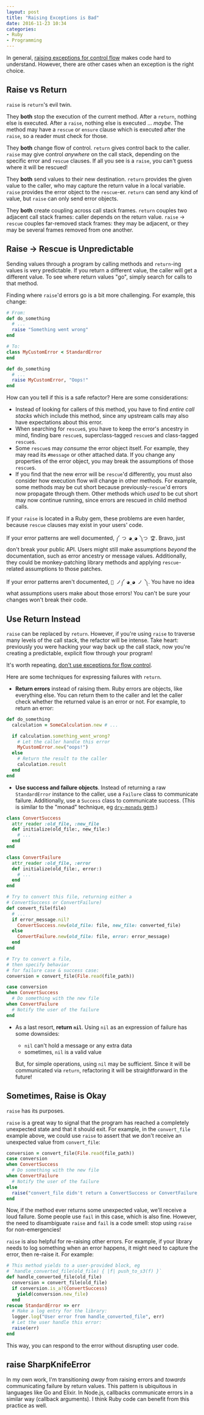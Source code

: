 ```yaml
---
layout: post
title: "Raising Exceptions is Bad"
date: 2016-11-23 10:34
categories:
- Ruby
- Programming
---
```


In general, [raising exceptions for control flow](http://wiki.c2.com/?DontUseExceptionsForFlowControl) makes code hard to understand. However, there are other cases when an exception is the right choice.

<!-- more -->

## Raise vs Return

`raise` is `return`'s evil twin.

They __both__ stop the execution of the current method. After a `return`, nothing else is executed. After a `raise`, nothing else is executed ... _maybe_. The method may have a `rescue` or `ensure` clause which is executed after the `raise`, so a reader must check for those.

They __both__ change flow of control. `return` gives control back to the caller. `raise` may give control _anywhere_ on the call stack, depending on the specific error and `rescue` clauses. If all you see is a `raise`, you can't guess where it will be rescued!

They __both__ send values to their new destination. `return` provides the given value to the caller, who may capture the return value in a local variable. `raise` provides the error object to the `rescue`-er. `return` can send any kind of value, but `raise` can only send error objects.

They __both__ create coupling across call stack frames. `return` couples two adjacent call stack frames: caller depends on the return value. `raise` → `rescue` couples far-removed stack frames: they may be adjacent, or they may be several frames removed from one another.

## Raise → Rescue is Unpredictable

Sending values through a program by calling methods and `return`-ing values is very predictable. If you return a different value, the caller will get a different value. To see where return values "go", simply search for calls to that method.

Finding where `raise`'d errors go is a bit more challenging. For example, this change:

```ruby
# From:
def do_something
  # ...
  raise "Something went wrong"
end

# To:
class MyCustomError < StandardError
end

def do_something
  # ...
  raise MyCustomError, "Oops!"
end
```

How can you tell if this is a safe refactor? Here are some considerations:

- Instead of looking for callers of this method, you have to find _entire call stacks_ which include this method, since any upstream calls may also have expectations about this error.
- When searching for `rescue`s, you have to keep the error's ancestry in mind, finding bare `rescue`s, superclass-tagged `rescue`s and class-tagged `rescue`s.
- Some `rescue`s may _consume_ the error object itself. For example, they may read its `#message` or other attached data. If you change any properties of the error object, you may break the assumptions of those `rescue`s.
- If you find that the new error will be `rescue`'d differently, you must also consider how execution flow will change in other methods. For example, some methods may be cut short because previously-`rescue`'d errors now propagate through them. Other methods which _used_ to be cut short may now continue running, since errors are rescued in child method calls.

If your `raise` is located in a Ruby gem, these problems are even harder, because `rescue` clauses may exist in your users' code.

If your error patterns are well documented, `༼ つ ◕_◕ ༽つ 🏆`. Bravo, just don't break your public API. Users might still make assumptions _beyond_ the documentation, such as error ancestry or message values. Additionally, they could be monkey-patching library methods and applying `rescue`-related assumptions to those patches.

If your error patterns aren't documented, `💩 ノ༼ ◕_◕ ノ ༽`. You have no idea what assumptions users make about those errors! You can't be sure your changes won't break their code.

## Use Return Instead

`raise` can be replaced by `return`. However, if you're using `raise` to traverse many levels of the call stack, the refactor will be intense. Take heart: previously you were hacking your way back up the call stack, now you're creating a predictable, explicit flow through your program!

It's worth repeating, [don't use exceptions for flow control](http://wiki.c2.com/?DontUseExceptionsForFlowControl).

Here are some techniques for expressing failures with `return`.

- __Return errors__ instead of raising them. Ruby errors are objects, like everything else. You can return them to the caller and let the caller check whether the returned value is an error or not.  For example, to return an error:

```ruby
def do_something
  calculation = SomeCalculation.new # ...

  if calculation.something_went_wrong?
    # Let the caller handle this error
    MyCustomError.new("oops!")
  else
    # Return the result to the caller
    calculation.result
  end
end
```

- __Use success and failure objects__. Instead of returning a raw `StandardError` instance to the caller, use a `Failure` class to communicate failure. Additionally, use a `Success` class to communicate success. (This is similar to the "monad" technique, eg [`dry-monads` gem](http://dry-rb.org/gems/dry-monads/).)

```ruby
class ConvertSuccess
  attr_reader :old_file, :new_file
  def initialize(old_file:, new_file:)
    # ...
  end
end

class ConvertFailure
  attr_reader :old_file, :error
  def initialize(old_file:, error:)
    # ...
  end
end

# Try to convert this file, returning either a
# ConvertSuccess or ConvertFailure)
def convert_file(file)
  # ...
  if error_message.nil?
    ConvertSuccess.new(old_file: file, new_file: converted_file)
  else
    ConvertFailure.new(old_file: file, error: error_message)
  end
end

# Try to convert a file,
# then specify behavior
# for failure case & success case:
conversion = convert_file(File.read(file_path))

case conversion
when ConvertSuccess
  # Do something with the new file
when ConvertFailure
  # Notify the user of the failure
end
```

- As a last resort, __return `nil`__. Using `nil` as an expression of failure has some downsides:

  - `nil` can't hold a message or any extra data
  - sometimes, `nil` is a valid value

  But, for simple operations, using `nil` may be sufficient. Since it will be communicated via `return`, refactoring it will be straightforward in the future!

## Sometimes, Raise is Okay

`raise` has its purposes.

`raise` is a great way to signal that the program has reached a completely unexpected state and that it should exit. For example, in the `convert_file` example above, we could use `raise` to assert that we don't receive an unexpected value from `convert_file`:

```ruby
conversion = convert_file(File.read(file_path))
case conversion
when ConvertSuccess
  # Do something with the new file
when ConvertFailure
  # Notify the user of the failure
else
  raise("convert_file didn't return a ConvertSuccess or ConvertFailure, it returned: #{conversion.inspect}")
end
```

Now, if the method ever returns some unexpected value, we'll receive a loud failure. Some people use `fail` in this case, which is also fine. However, the need to disambiguate `raise` and `fail` is a code smell: stop using `raise` for non-emergencies!

`raise` is also helpful for re-raising other errors. For example, if your library needs to log something when an error happens, it might need to capture the error, then re-raise it. For example:

```ruby
# This method yields to a user-provided block, eg
# `handle_converted_file(old_file) { |f| push_to_s3(f) }`
def handle_converted_file(old_file)
  conversion = convert_file(old_file)
  if conversion.is_a?(ConvertSuccess)
    yield(conversion.new_file)
  end
rescue StandardError => err
  # Make a log entry for the library:
  logger.log("User error from handle_converted_file", err)
  # Let the user handle this error:
  raise(err)
end
```

This way, you can respond to the error without disrupting user code.

## raise SharpKnifeError

In my own work, I'm transitioning _away_ from raising errors and _towards_ communicating failure by return values. This pattern is ubiquitous in languages like Go and Elixir. In Node.js, callbacks communicate errors in a similar way (callback arguments). I think Ruby code can benefit from this practice as well.
